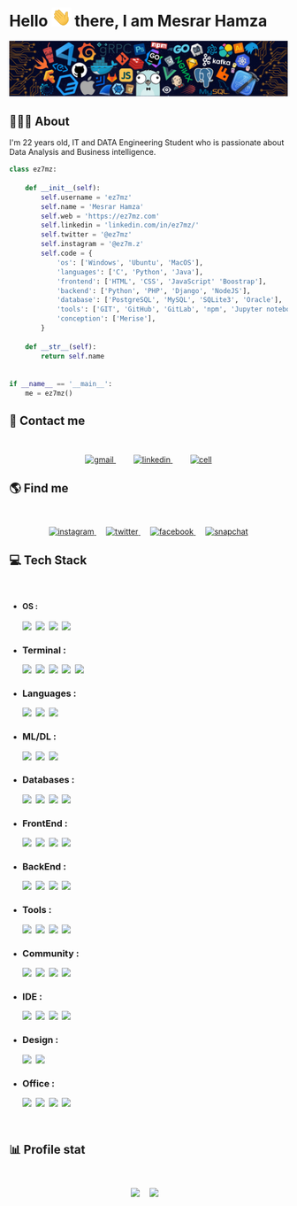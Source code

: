 # Hello <img src="static/waving.gif" width="35"> there, I am Mesrar Hamza

![](./static/7header.png)

## 👨🏻‍🎓 About
<p align="left">
I'm 22 years old, IT and DATA Engineering Student who is passionate about Data Analysis and Business intelligence.
</p>

```python
class ez7mz:

    def __init__(self):
        self.username = 'ez7mz'
        self.name = 'Mesrar Hamza'
        self.web = 'https://ez7mz.com'
        self.linkedin = 'linkedin.com/in/ez7mz/'
        self.twitter = '@ez7mz'
        self.instagram = '@ez7m.z'
        self.code = {
            'os': ['Windows', 'Ubuntu', 'MacOS'],
            'languages': ['C', 'Python', 'Java'],
            'frontend': ['HTML', 'CSS', 'JavaScript' 'Boostrap'],
            'backend': ['Python', 'PHP', 'Django', 'NodeJS'],
            'database': ['PostgreSQL', 'MySQL', 'SQLite3', 'Oracle'],
            'tools': ['GIT', 'GitHub', 'GitLab', 'npm', 'Jupyter notebook'],
            'conception': ['Merise'],
        }

    def __str__(self):
        return self.name


if __name__ == '__main__':
    me = ez7mz()


```
## 💬 Contact me
<br>
<p align="center">
    <a href="mailto:mesrarhamza48@gmail.com">
        <img src="https://img.shields.io/badge/Gmail-D14836?style=for-the-badge&logo=gmail&logoColor=white" alt="gmail">
    </a>
    &emsp;&emsp;
    <a href="">
        <img src="https://img.shields.io/badge/LinkedIn-0077B5?style=for-the-badge&logo=linkedin&logoColor=white" alt="linkedin">
    </a>
    &emsp;&emsp;
    <a href="tele:+212773898743">
        <img src="https://img.shields.io/badge/WhatsApp-25D366?style=for-the-badge&logo=whatsapp&logoColor=white" alt="cell">
    </a>
</p>

## 🌎 Find me
<br>
<p align="center">
    <a href="https://www.instagram.com/ez7m.z/">
        <img src="https://img.shields.io/badge/Instagram-E4405F?style=for-the-badge&logo=instagram&logoColor=white" alt="instagram">
    </a>
    &emsp;
    <a href="https://twitter.com/ez7mz">
        <img src="https://img.shields.io/badge/Twitter-1DA1F2?style=for-the-badge&logo=twitter&logoColor=white" alt="twitter">
    </a>
    &emsp;
    <a href="https://www.facebook.com/ez7mz/">
        <img src="https://img.shields.io/badge/Facebook-1877F2?style=for-the-badge&logo=facebook&logoColor=white" alt="facebook">
    </a>
    &emsp;
    <a href="https://www.snapchat.com/add/ez7m.z?share_id=SVWd-f8415Y&locale=en-US">
        <img src="https://img.shields.io/badge/Snapchat-FFFC00?style=for-the-badge&logo=snapchat&logoColor=white" alt="snapchat">
    </a>
</p>

## 💻 Tech Stack
<br>

* #### OS :
    <img src="https://img.shields.io/badge/Windows-0078D6?style=for-the-badge&logo=windows&logoColor=white">&nbsp;
    <img src="https://img.shields.io/badge/Linux-FCC624?style=for-the-badge&logo=linux&logoColor=black">&nbsp;
    <img src="https://img.shields.io/badge/Ubuntu-E95420?style=for-the-badge&logo=ubuntu&logoColor=white">&nbsp;
    <img src="https://img.shields.io/badge/mac%20os-000000?style=for-the-badge&logo=apple&logoColor=white">&nbsp;

* ### Terminal : 
    <img src="https://img.shields.io/badge/windows%20terminal-4D4D4D?style=for-the-badge&logo=windows%20terminal&logoColor=white">&nbsp;
    <img src="https://img.shields.io/badge/powershell-5391FE?style=for-the-badge&logo=powershell&logoColor=white">&nbsp;
    <img src="https://img.shields.io/badge/iTerm2-000000?style=for-the-badge&logo=iterm2&logoColor=white">&nbsp;
    <img src="https://img.shields.io/badge/GIT-E44C30?style=for-the-badge&logo=git&logoColor=white">&nbsp;
    <img src="https://img.shields.io/badge/Shell_Script-121011?style=for-the-badge&logo=gnu-bash&logoColor=white">&nbsp;

* ### Languages : 
    <img src="https://img.shields.io/badge/C-00599C?style=for-the-badge&logo=c&logoColor=white">&nbsp;
    <img src="https://img.shields.io/badge/Python-FFD43B?style=for-the-badge&logo=python&logoColor=blue">&nbsp;
    <img src="https://img.shields.io/badge/java-%23ED8B00.svg?style=for-the-badge&logo=java&logoColor=white">&nbsp;

* ### ML/DL : 
    <img src="https://img.shields.io/badge/Numpy-777BB4?style=for-the-badge&logo=numpy&logoColor=white">&nbsp;
    <img src="https://img.shields.io/badge/Pandas-2C2D72?style=for-the-badge&logo=pandas&logoColor=white">&nbsp;
    <img src="https://img.shields.io/badge/SciPy-%230C55A5.svg?style=for-the-badge&logo=scipy&logoColor=%white">&nbsp;

* ### Databases : 
    <img src="https://img.shields.io/badge/Oracle-F80000?style=for-the-badge&logo=Oracle&logoColor=white">&nbsp;
    <img src="https://img.shields.io/badge/MySQL-005C84?style=for-the-badge&logo=mysql&logoColor=white">&nbsp;
    <img src="https://img.shields.io/badge/SQLite-07405E?style=for-the-badge&logo=sqlite&logoColor=white">&nbsp;
    <img src="https://img.shields.io/badge/PostgreSQL-316192?style=for-the-badge&logo=postgresql&logoColor=white">&nbsp;

* ### FrontEnd : 
    <img src="https://img.shields.io/badge/HTML5-E34F26?style=for-the-badge&logo=html5&logoColor=white">&nbsp;
    <img src="https://img.shields.io/badge/CSS3-1572B6?style=for-the-badge&logo=css3&logoColor=white">&nbsp;
    <img src="https://img.shields.io/badge/JavaScript-323330?style=for-the-badge&logo=javascript&logoColor=F7DF1E">&nbsp;
    <img src="https://img.shields.io/badge/Bootstrap-563D7C?style=for-the-badge&logo=bootstrap&logoColor=white">&nbsp;

* ### BackEnd : 
    <img src="https://img.shields.io/badge/PHP-777BB4?style=for-the-badge&logo=php&logoColor=white">&nbsp;
    <img src="https://img.shields.io/badge/Python-FFD43B?style=for-the-badge&logo=python&logoColor=blue">&nbsp;
    <img src="https://img.shields.io/badge/Django-092E20?style=for-the-badge&logo=django&logoColor=green">&nbsp;
    <img src="https://img.shields.io/badge/java-%23ED8B00.svg?style=for-the-badge&logo=java&logoColor=white">&nbsp;

* ### Tools : 
    <img src="https://img.shields.io/badge/GIT-E44C30?style=for-the-badge&logo=git&logoColor=white">&nbsp;
    <img src="https://img.shields.io/badge/npm-CB3837?style=for-the-badge&logo=npm&logoColor=white">&nbsp;
    <img src="https://img.shields.io/badge/conda-342B029.svg?&style=for-the-badge&logo=anaconda&logoColor=white">&nbsp;
    <img src="https://img.shields.io/badge/Jupyter-F37626.svg?&style=for-the-badge&logo=Jupyter&logoColor=white">&nbsp;

* ### Community : 
    <img src="https://img.shields.io/badge/GitHub-100000?style=for-the-badge&logo=github&logoColor=white">&nbsp;
    <img src="https://img.shields.io/badge/Stack_Overflow-FE7A16?style=for-the-badge&logo=stack-overflow&logoColor=white">&nbsp;
    <img src="https://img.shields.io/badge/-Sololearn-3a464b?style=for-the-badge&logo=Sololearn&logoColor=white">&nbsp;
    <img src="https://img.shields.io/badge/Kaggle-20BEFF?style=for-the-badge&logo=Kaggle&logoColor=white">&nbsp;

* ### IDE : 
    <img src="https://img.shields.io/badge/Visual_Studio_Code-0078D4?style=for-the-badge&logo=visual%20studio%20code&logoColor=white">&nbsp;
    <img src="https://img.shields.io/badge/sublime_text-%23575757.svg?&style=for-the-badge&logo=sublime-text&logoColor=important">&nbsp;
    <img src="https://img.shields.io/badge/Eclipse-2C2255?style=for-the-badge&logo=eclipse&logoColor=white">&nbsp;
    <img src="https://img.shields.io/badge/VIM-%2311AB00.svg?&style=for-the-badge&logo=vim&logoColor=white">&nbsp;

* ### Design : 
    <img src="https://img.shields.io/badge/Adobe%20Illustrator-FF9A00?style=for-the-badge&logo=adobe%20illustrator&logoColor=white">&nbsp;
    <img src="https://img.shields.io/badge/Adobe%20Photoshop-31A8FF?style=for-the-badge&logo=Adobe%20Photoshop&logoColor=black">&nbsp;

* ### Office : 
    <img src="https://img.shields.io/badge/Google%20Sheets-34A853?style=for-the-badge&logo=google-sheets&logoColor=white">&nbsp;
    <img src="https://img.shields.io/badge/Microsoft_PowerPoint-B7472A?style=for-the-badge&logo=microsoft-powerpoint&logoColor=white">&nbsp;
    <img src="https://img.shields.io/badge/Microsoft_Word-2B579A?style=for-the-badge&logo=microsoft-word&logoColor=white">&nbsp;
    <img src="https://img.shields.io/badge/Trello-0052CC?style=for-the-badge&logo=trello&logoColor=white">&nbsp;
<br>

## 📊 Profile stat
<br>

<p align="center">
    <img src="https://github-readme-stats.vercel.app/api/top-langs/?username=ez7mz">&emsp;
    <img src="https://github-readme-streak-stats.herokuapp.com/?user=ez7mz">&emsp;
</p>
